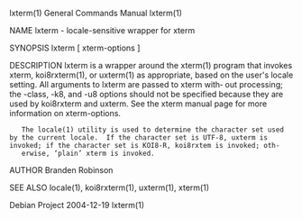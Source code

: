 lxterm(1)                                                                                  General Commands Manual                                                                                  lxterm(1)

NAME
       lxterm - locale-sensitive wrapper for xterm

SYNOPSIS
       lxterm [ xterm-options ]

DESCRIPTION
       lxterm is a wrapper around the xterm(1) program that invokes xterm, koi8rxterm(1), or uxterm(1) as appropriate, based on the user's locale setting.  All arguments to lxterm are passed to xterm with‐
       out processing; the -class, -k8, and -u8 options should not be specified because they are used by koi8rxterm and uxterm.  See the xterm manual page for more information on xterm-options.

       The locale(1) utility is used to determine the character set used by the current locale.  If the character set is UTF-8, uxterm is invoked; if the character set is KOI8-R, koi8rxtem is invoked; oth‐
       erwise, ‘plain’ xterm is invoked.

AUTHOR
       Branden Robinson

SEE ALSO
       locale(1), koi8rxterm(1), uxterm(1), xterm(1)

Debian Project                                                                                    2004-12-19                                                                                        lxterm(1)
